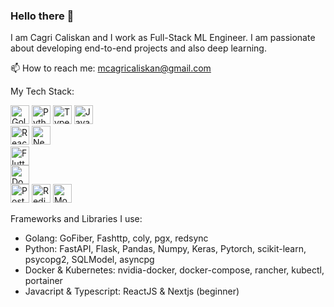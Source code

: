### Hello there 👋

I am Cagri Caliskan and I work as Full-Stack ML Engineer. I am passionate about developing end-to-end projects and also deep learning. 

📫 How to reach me: mcagricaliskan@gmail.com

My Tech Stack:

<p>
<img height=30px alt="Golang" src="https://img.stackshare.io/service/1005/O6AczwfV_400x400.png"/>
<img height=30px alt="Python" src="https://banner2.cleanpng.com/20190623/yp/kisspng-python-computer-icons-programming-language-executa-1713885634631.webp"/>
<img height=30px alt="Typescript" src="https://img.stackshare.io/service/1612/bynNY5dJ.jpg"/>
<img height=30px alt="Javascript" src="https://img.stackshare.io/service/1209/javascript.jpeg"/> <br>
<img height=30px alt="React" src="https://img.stackshare.io/service/1020/OYIaJ1KK.png"/>
<img height=30px alt="Nextjs" src="https://img.stackshare.io/service/5936/nextjs.png"/> <br>
<img height=30px alt="Flutter" src="https://img.stackshare.io/service/7180/flutter-mark-square-100.png"/> <br>
<img height=30px alt="Docker" src="https://img.stackshare.io/service/586/n4u37v9t_400x400.png"/> <br>
<img height=30px alt="Postgresql" src="https://img.stackshare.io/service/1028/ASOhU5xJ.png"/>
<img height=30px alt="Redis" src="https://img.stackshare.io/service/1031/default_cbce472cd134adc6688572f999e9122b9657d4ba.png"/>
<img height=30px alt="MongoDB" src="https://img.stackshare.io/service/1030/leaf-360x360.png"/>
</p>

Frameworks and Libraries I use:

- Golang: GoFiber, Fashttp, coly, pgx, redsync
- Python: FastAPI, Flask, Pandas, Numpy, Keras, Pytorch, scikit-learn, psycopg2, SQLModel, asyncpg
- Docker & Kubernetes: nvidia-docker, docker-compose, rancher, kubectl, portainer
- Javacript & Typescript: ReactJS & Nextjs (beginner)

